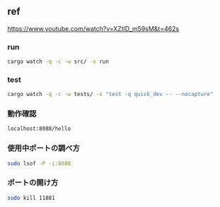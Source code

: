 ## ref
https://www.youtube.com/watch?v=XZtlD_m59sM&t=462s

### run
```bash
cargo watch -q -c -w src/ -x run
```
### test
```bash
cargo watch -q -c -w tests/ -x "test -q quick_dev -- --nocapture"
```

### 動作確認
```bash
localhost:8088/hello
```

### 使用中ポートの調べ方
```bash
sudo lsof -P -i:8088
```

### ポートの開け方
```bash
sudo kill 11881  
```